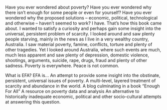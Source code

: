 Have you ever wondered about poverty? Have you ever wondered why there isn’t enough for some people or even for yourself? Have you ever wondered why the proposed solutions – economic, political, technological and otherwise – haven’t seemed to work? I have. That’s how this book came about. 
I wanted to satisfy a curiosity and perhaps gain some insight into the universal, persistent problem of scarcity. I looked around and saw plenty people starving, mainly in the news as I live in a very wealthy country, Australia. I saw material poverty, famine, conflicts, torture and plenty of other tragedies. Yet I looked around Australia, where such events are much, much less apparent and saw plenty of depression, domestic violence, shootings, arguments, suicide, rape, drugs, fraud and plenty of other sadness. Poverty is everywhere. Peace is not common.

What is EFA? EFA is…  An attempt to provide some insight into the obstinate, persistent, universal issues of poverty.  A multi-level, layered treatment of scarcity and abundance in the world.  A blog culminating in a book “Enough For All”  A resource on poverty data and analysis  An alternative to historically inadequate economic, political and other socio-cultural attempts at answering this question.